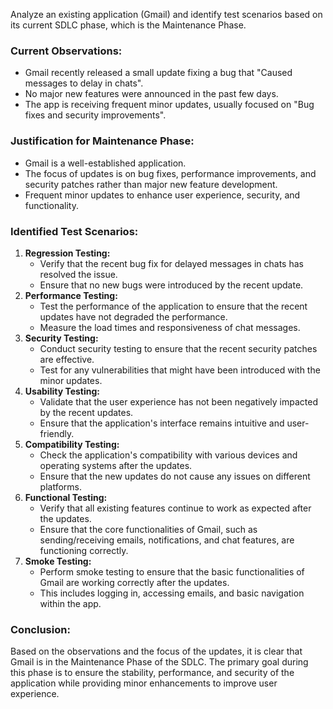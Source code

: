 Analyze an existing application (Gmail) and identify test scenarios based on its current SDLC phase, which is the Maintenance Phase. 
### Current Observations:
- Gmail recently released a small update fixing a bug that "Caused messages to delay in chats".
- No major new features were announced in the past few days.
- The app is receiving frequent minor updates, usually focused on "Bug fixes and security improvements".
### Justification for Maintenance Phase:
- Gmail is a well-established application.
- The focus of updates is on bug fixes, performance improvements, and security patches rather than major new feature development.
- Frequent minor updates to enhance user experience, security, and functionality.
### Identified Test Scenarios:
1. **Regression Testing:**
   - Verify that the recent bug fix for delayed messages in chats has resolved the issue.
   - Ensure that no new bugs were introduced by the recent update.
2. **Performance Testing:**
   - Test the performance of the application to ensure that the recent updates have not degraded the performance.
   - Measure the load times and responsiveness of chat messages.
3. **Security Testing:**
   - Conduct security testing to ensure that the recent security patches are effective.
   - Test for any vulnerabilities that might have been introduced with the minor updates.
4. **Usability Testing:**
   - Validate that the user experience has not been negatively impacted by the recent updates.
   - Ensure that the application's interface remains intuitive and user-friendly.
5. **Compatibility Testing:**
   - Check the application's compatibility with various devices and operating systems after the updates.
   - Ensure that the new updates do not cause any issues on different platforms.
6. **Functional Testing:**
   - Verify that all existing features continue to work as expected after the updates.
   - Ensure that the core functionalities of Gmail, such as sending/receiving emails, notifications, and chat features, are functioning correctly.
7. **Smoke Testing:**
   - Perform smoke testing to ensure that the basic functionalities of Gmail are working correctly after the updates.
   - This includes logging in, accessing emails, and basic navigation within the app.
### Conclusion:
Based on the observations and the focus of the updates, it is clear that Gmail is in the Maintenance Phase of the SDLC. The primary goal during this phase is to ensure the stability, performance, and security of the application while providing minor enhancements to improve user experience.

